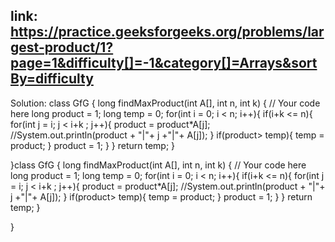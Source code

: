 ## link: https://practice.geeksforgeeks.org/problems/largest-product/1?page=1&difficulty[]=-1&category[]=Arrays&sortBy=difficulty

Solution:
class GfG
{
    long findMaxProduct(int A[], int n, int k)
    {
	// Your code here
	long product = 1;
	long temp = 0;
	    for(int i = 0; i < n; i++){
	        if(i+k <= n){
	            for(int j = i; j < i+k ; j++){
	                product = product*A[j];
	                //System.out.println(product + "|"+ j +"|"+ A[j]);
	            }
	            if(product> temp){
	                temp = product;
	            }
	             product = 1;
	        }
	    }
	    return temp;
	}
	
}class GfG
{
    long findMaxProduct(int A[], int n, int k)
    {
	// Your code here
	long product = 1;
	long temp = 0;
	    for(int i = 0; i < n; i++){
	        if(i+k <= n){
	            for(int j = i; j < i+k ; j++){
	                product = product*A[j];
	                //System.out.println(product + "|"+ j +"|"+ A[j]);
	            }
	            if(product> temp){
	                temp = product;
	            }
	             product = 1;
	        }
	    }
	    return temp;
	}
	
}